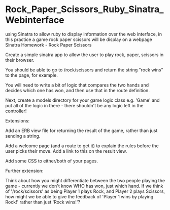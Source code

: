 # Rock_Paper_Scissors_Ruby_Sinatra_Webinterface
using Sinatra to allow ruby to display information over the web interface, in this practice a game rock paper scissors will be display on a webpage
Sinatra Homework - Rock Paper Scissors

Create a simple sinatra app to allow the user to play rock, paper, scissors in their browser.

You should be able to go to /rock/scissors and return the string "rock wins" to the page, for example.

You will need to write a bit of logic that compares the two hands and decides which one has won, and then use that in the route definition.

Next, create a models directory for your game logic class e.g. 'Game' and put all of the logic in there - there shouldn't be any logic left in the controller!

Extensions:

Add an ERB view file for returning the result of the game, rather than just sending a string.

Add a welcome page (and a route to get it) to explain the rules before the user picks their move. Add a link to this on the result view.

Add some CSS to either/both of your pages.

Further extension:

Think about how you might differentiate between the two people playing the game - currently we don't know WHO has won, just which hand. If we think of '/rock/scissors' as being Player 1 plays Rock, and Player 2 plays Scissors, how might we be able to give the feedback of 'Player 1 wins by playing Rock!' rather than just 'Rock wins!'?
